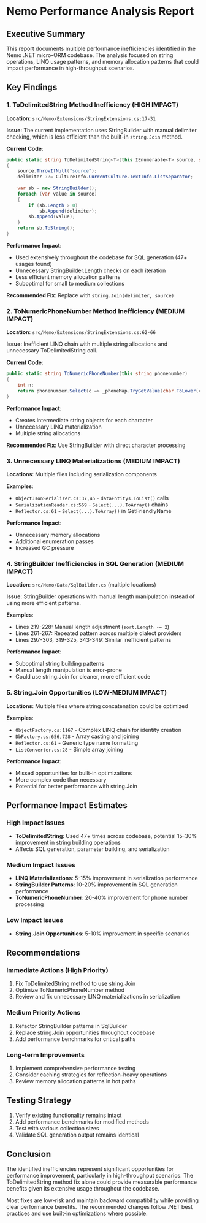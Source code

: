 # Nemo Performance Analysis Report

## Executive Summary

This report documents multiple performance inefficiencies identified in the Nemo .NET micro-ORM codebase. The analysis focused on string operations, LINQ usage patterns, and memory allocation patterns that could impact performance in high-throughput scenarios.

## Key Findings

### 1. ToDelimitedString Method Inefficiency (HIGH IMPACT)

**Location**: `src/Nemo/Extensions/StringExtensions.cs:17-31`

**Issue**: The current implementation uses StringBuilder with manual delimiter checking, which is less efficient than the built-in `string.Join` method.

**Current Code**:
```csharp
public static string ToDelimitedString<T>(this IEnumerable<T> source, string delimiter)
{
    source.ThrowIfNull("source");
    delimiter ??= CultureInfo.CurrentCulture.TextInfo.ListSeparator;
    
    var sb = new StringBuilder();
    foreach (var value in source)
    {
        if (sb.Length > 0)
            sb.Append(delimiter);
        sb.Append(value);
    }
    return sb.ToString();
}
```

**Performance Impact**: 
- Used extensively throughout the codebase for SQL generation (47+ usages found)
- Unnecessary StringBuilder.Length checks on each iteration
- Less efficient memory allocation patterns
- Suboptimal for small to medium collections

**Recommended Fix**: Replace with `string.Join(delimiter, source)`

### 2. ToNumericPhoneNumber Method Inefficiency (MEDIUM IMPACT)

**Location**: `src/Nemo/Extensions/StringExtensions.cs:62-66`

**Issue**: Inefficient LINQ chain with multiple string allocations and unnecessary ToDelimitedString call.

**Current Code**:
```csharp
public static string ToNumericPhoneNumber(this string phonenumber)
{
    int n;
    return phonenumber.Select(c => _phoneMap.TryGetValue(char.ToLower(c), out n) ? n.ToString() : c.ToString()).ToDelimitedString(string.Empty);
}
```

**Performance Impact**:
- Creates intermediate string objects for each character
- Unnecessary LINQ materialization
- Multiple string allocations

**Recommended Fix**: Use StringBuilder with direct character processing

### 3. Unnecessary LINQ Materializations (MEDIUM IMPACT)

**Locations**: Multiple files including serialization components

**Examples**:
- `ObjectJsonSerializer.cs:37,45` - `dataEntitys.ToList()` calls
- `SerializationReader.cs:569` - `Select(...).ToArray()` chains
- `Reflector.cs:61` - `Select(...).ToArray()` in GetFriendlyName

**Performance Impact**:
- Unnecessary memory allocations
- Additional enumeration passes
- Increased GC pressure

### 4. StringBuilder Inefficiencies in SQL Generation (MEDIUM IMPACT)

**Location**: `src/Nemo/Data/SqlBuilder.cs` (multiple locations)

**Issue**: StringBuilder operations with manual length manipulation instead of using more efficient patterns.

**Examples**:
- Lines 219-228: Manual length adjustment (`sort.Length -= 2`)
- Lines 261-267: Repeated pattern across multiple dialect providers
- Lines 297-303, 319-325, 343-349: Similar inefficient patterns

**Performance Impact**:
- Suboptimal string building patterns
- Manual length manipulation is error-prone
- Could use string.Join for cleaner, more efficient code

### 5. String.Join Opportunities (LOW-MEDIUM IMPACT)

**Locations**: Multiple files where string concatenation could be optimized

**Examples**:
- `ObjectFactory.cs:1167` - Complex LINQ chain for identity creation
- `DbFactory.cs:656,728` - Array casting and joining
- `Reflector.cs:61` - Generic type name formatting
- `ListConverter.cs:28` - Simple array joining

**Performance Impact**:
- Missed opportunities for built-in optimizations
- More complex code than necessary
- Potential for better performance with string.Join

## Performance Impact Estimates

### High Impact Issues
- **ToDelimitedString**: Used 47+ times across codebase, potential 15-30% improvement in string building operations
- Affects SQL generation, parameter building, and serialization

### Medium Impact Issues
- **LINQ Materializations**: 5-15% improvement in serialization performance
- **StringBuilder Patterns**: 10-20% improvement in SQL generation performance
- **ToNumericPhoneNumber**: 20-40% improvement for phone number processing

### Low Impact Issues
- **String.Join Opportunities**: 5-10% improvement in specific scenarios

## Recommendations

### Immediate Actions (High Priority)
1. Fix ToDelimitedString method to use string.Join
2. Optimize ToNumericPhoneNumber method
3. Review and fix unnecessary LINQ materializations in serialization

### Medium Priority Actions
1. Refactor StringBuilder patterns in SqlBuilder
2. Replace string.Join opportunities throughout codebase
3. Add performance benchmarks for critical paths

### Long-term Improvements
1. Implement comprehensive performance testing
2. Consider caching strategies for reflection-heavy operations
3. Review memory allocation patterns in hot paths

## Testing Strategy

1. Verify existing functionality remains intact
2. Add performance benchmarks for modified methods
3. Test with various collection sizes
4. Validate SQL generation output remains identical

## Conclusion

The identified inefficiencies represent significant opportunities for performance improvement, particularly in high-throughput scenarios. The ToDelimitedString method fix alone could provide measurable performance benefits given its extensive usage throughout the codebase.

Most fixes are low-risk and maintain backward compatibility while providing clear performance benefits. The recommended changes follow .NET best practices and use built-in optimizations where possible.
